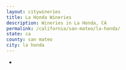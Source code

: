 ```yaml
---
layout: citywineries
title: La Honda Wineries
description: Wineries in La Honda, CA
permalink: /california/san-mateo/la-honda/
state: ca
county: san mateo
city: la honda
---
```

-
